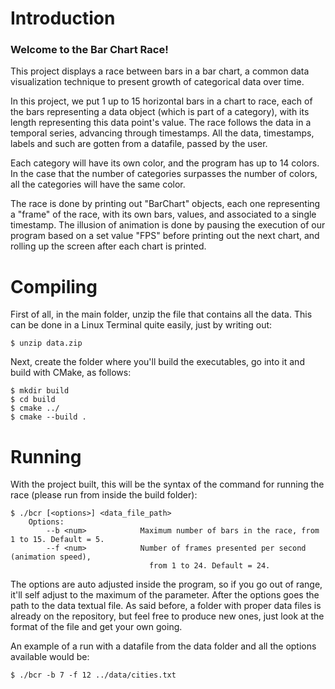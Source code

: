# Introduction

<!-- TODO -->
### Welcome to the Bar Chart Race!

This project displays a race between bars in a bar chart, a common data visualization technique to present growth
of categorical data over time.

In this project, we put 1 up to 15 horizontal bars in a chart to race,
each of the bars representing a data object (which is part of a category), with its length representing this data point's value.
The race follows the data in a temporal series, advancing through timestamps. All the data, timestamps, labels and such are gotten from
a datafile, passed by the user.

Each category will have its own color, and the program has up to 14 colors. In the case that the number of categories surpasses the number of colors, all the categories will have the same color.

The race is done by printing out "BarChart" objects, each one representing a "frame" of the race, with its own bars, values, and associated to a single timestamp.
The illusion of animation is done by pausing the execution of our program based on a set value "FPS" before printing out the next chart, and rolling up the screen after each chart is printed.

# Compiling

First of all, in the main folder, unzip the file that contains all the data. This can be done in a Linux Terminal quite easily, just by writing out: 

```console
$ unzip data.zip
```

Next, create the folder where you'll build the executables, go into it and build with CMake, as follows:

 ```console
$ mkdir build
$ cd build
$ cmake ../
$ cmake --build .
 ```

# Running

With the project built, this will be the syntax of the command for running the race (please run from inside the build folder): 

```console
$ ./bcr [<options>] <data_file_path>
    Options:
        --b <num>            Maximum number of bars in the race, from 1 to 15. Default = 5.
        --f <num>            Number of frames presented per second (animation speed), 
                               from 1 to 24. Default = 24.
```
The options are auto adjusted inside the program, so if you go out of range, it'll self adjust to the maximum of the parameter. After the options goes the path to the data textual file.
As said before, a folder with proper data files is already on the repository, but feel free to produce new ones, just look at the format of the file and get your own going.

An example of a run with a datafile from the data folder and all the options available would be: 

```console
$ ./bcr -b 7 -f 12 ../data/cities.txt
```
